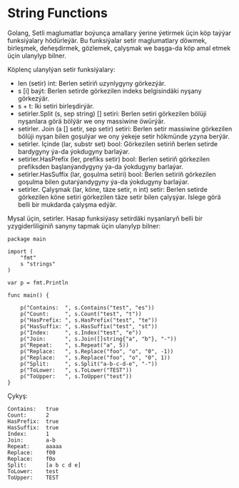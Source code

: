 # String Functions

Golang, Setli maglumatlar boýunça amallary ýerine ýetirmek üçin köp taýýar funksiýalary hödürleýär. Bu funksiýalar setir maglumatlary döwmek, birleşmek, deňeşdirmek, gözlemek, çalyşmak we başga-da köp amal etmek üçin ulanylyp bilner.

Köplenç ulanylýan setir funksiýalary:

- len (setir) int: Berlen setiriň uzynlygyny görkezýär.
- s [i] baýt: Berlen setirde görkezilen indeks belgisindäki nyşany görkezýär.
- s + t: Iki setiri birleşdirýär.
- setirler.Split (s, sep string) [] setiri: Berlen setiri görkezilen bölüji nyşanlara görä bölýär we ony massiwine öwürýär.
- setirler. Join (a [] setir, sep setir) setiri: Berlen setir massiwine görkezilen bölüji nyşan bilen goşulýar we ony ýekeje setir hökmünde yzyna berýär.
- setirler. Içinde (lar, substr set) bool: Görkezilen setiriň berlen setirde bardygyny ýa-da ýokdugyny barlaýar.
- setirler.HasPrefix (ler, prefiks setir) bool: Berlen setiriň görkezilen prefiksden başlanýandygyny ýa-da ýokdugyny barlaýar.
- setirler.HasSuffix (lar, goşulma setiri) bool: Berlen setiriň görkezilen goşulma bilen gutarýandygyny ýa-da ýokdugyny barlaýar.
- setirler. Çalyşmak (lar, köne, täze setir, n int) setir: Berlen setirde görkezilen köne setiri görkezilen täze setir bilen çalyşýar. Islege görä belli bir mukdarda çalyşma edýär.

Mysal üçin, setirler. Hasap funksiýasy setirdäki nyşanlaryň belli bir yzygiderliliginiň sanyny tapmak üçin ulanylyp bilner:

```golang
package main

import (
    "fmt"
    s "strings"
)

var p = fmt.Println

func main() {

    p("Contains:  ", s.Contains("test", "es"))
    p("Count:     ", s.Count("test", "t"))
    p("HasPrefix: ", s.HasPrefix("test", "te"))
    p("HasSuffix: ", s.HasSuffix("test", "st"))
    p("Index:     ", s.Index("test", "e"))
    p("Join:      ", s.Join([]string{"a", "b"}, "-"))
    p("Repeat:    ", s.Repeat("a", 5))
    p("Replace:   ", s.Replace("foo", "o", "0", -1))
    p("Replace:   ", s.Replace("foo", "o", "0", 1))
    p("Split:     ", s.Split("a-b-c-d-e", "-"))
    p("ToLower:   ", s.ToLower("TEST"))
    p("ToUpper:   ", s.ToUpper("test"))
}
```

Çykyş:

```
Contains:   true
Count:      2
HasPrefix:  true
HasSuffix:  true
Index:      1
Join:       a-b
Repeat:     aaaaa
Replace:    f00
Replace:    f0o
Split:      [a b c d e]
ToLower:    test
ToUpper:    TEST
```